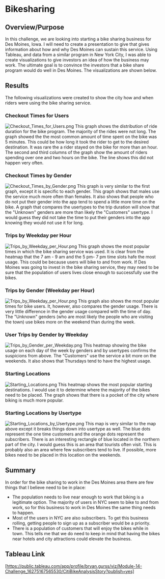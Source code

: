 # Bikesharing

## Overview/Purpose

In this challenge, we are looking into starting a bike sharing business for Des Moines, Iowa.  I will need to create a presentation to give that gives information about how and why Des Moines can sustain this service.  Using Tableau, and data from a similar program in New York City, I was able to create visualizations to give investors an idea of how the business may work.  The ultimate goal is to convince the investors that a bike share program would do well in Des Moines. The visualizations are shown below.

## Results

The following visualizations were created to show the city how and when riders were using the bike sharing service.


### Checkout Times for Users
![Checkout_Times_for_Users.png](Images/Checkout_Times_for_Users.png)
This graph shows the distribution of ride duration for the bike program.  The majority of the rides were not long.  The graph showed the the most common amount of time spent on the bike was 5 minutes.  This could be how long it took the rider to get to the desired destination.  It was rare the a rider stayed on the bike for more than an hour.  The second and third columns of the graph show the amount of riders spending over one and two hours on the bike. The line shows this did not happen very often.


### Checkout Times by Gender
![Checkout_Times_by_Gender.png](Images/Checkout_Times_by_Gender.png)
This graph is very similar to the first graph, except it is specific to each gender.  This graph shows that males use the service much more often than females.  It also shows that people who do not put their gender into the app tend to spend a little more time on the bike.  A graph that compares the usertypes to the trip duration will show that the "Unknown" genders are more than likely the "Customers" usertype.  I would guess they did not take the time to put their genders into the app knowing they would not use it for long.


### Trips by Weekday per Hour
![Trips_by_Weekday_per_Hour.png](Images/Trips_by_Weekday_per_Hour.png)
This graph shows the most popular times in which the bike sharing service was used.  It is clear from the heatmap that the 7 am - 9 am and the 5 pm- 7 pm time slots hafe the most usage.  This could be because users will bike to and from work.  If Des Moines was going to invest in the bike sharing service, they may need to be sure that the population of users lives close enough to successfully use the bikes.

### Trips by Gender (Weekday per Hour)
![Trips_by_Weekday_per_Hour.png](Images/Trips_by_Weekday_per_Hour.png)
This graph also shows the most popular times for bike users.  It, however, also compares the gender usage.  There is very little difference in the gender usage compared with the time of day.  The "Unknown" genders (who are most likely the people who are visiting the town) use bikes more on the weekend than during the week.

### User Trips by Gender by Weekday
![Trips_by_Gender_per_Weekday.png](Images/Trips_by_Gender_per_Weekday.png)
This heatmap showing the bike usage on each day of the week by genders and by usertypes confirms the suspicions from above.  The "Customers" use the service a bit more on the weekends.  It also shows that Thursdays tend to have the highest usage.

### Starting Locations
![Starting_Locations.png](Images/Starting_Locations.png)
This heatmap shows the most popular starting destinations.  I would use it to determine where the majority of the bikes need to be placed.  The graph shows that there is a pocket of the city where biking is much more popular.

### Starting Locations by Usertype
![Starting_Locations_by_Usertype.png](Images/Starting_Locations_by_Usertype.png)
This map is very similar to the map above except it breaks things down into usertype as well.  The blue dots represent the one time customers and the orange dots represent the subscribers.  There is an interesting rectangle of blue located in the northern part of the city.  I would guess this is an area that tourists often visit.  This is probably also an area where few subscribers tend to live.  If possible, more bikes need to be placed in this location on the weekends.


## Summary
In order for the bike sharing to work in the Des Moines area there are few things that I believe need to be in place:
- The population needs to live near enough to work that biking is a legitimate option.  The majority of users in NYC seem to bike to and from work, so for this business to work in Des Moines the same thing needs to happen.
- Most of the users in NYC are also subscribers.  To get this business rolling, getting people to sign up as a subscriber would be a priority.
- There is a population of customers that will enjoy the bikes while in town.  This tells me that we do need to keep in mind that having the bikes near hotels and city attractions could elevate the business.

## Tableau Link
[https://public.tableau.com/app/profile/bryan.gurss/viz/Module-14-Challenge_16275167565530/CitiBikeAnalysisStory?publish=yes]

